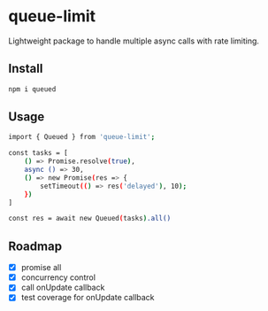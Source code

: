 # queue-limit

Lightweight package to handle multiple async calls with rate limiting.

## Install

```sh
npm i queued 
```


## Usage

```sh
import { Queued } from 'queue-limit';

const tasks = [
    () => Promise.resolve(true),
    async () => 30,
    () => new Promise(res => {
        setTimeout(() => res('delayed'), 10);
    })
]

const res = await new Queued(tasks).all()

```

## Roadmap

- [x] promise all
- [x] concurrency control
- [x] call onUpdate callback
- [x] test coverage for onUpdate callback